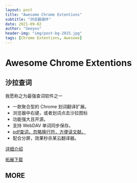 ```yaml
---
layout: post
title: "Awesome Chrome Extentions"
subtitle: "浏览器插件"
date: 2021-09-02
author: "Seeyou"
header-img: "img/post-bg-2015.jpg"
tags: [Chrome Extentions, Awesome]
---
```


# Awesome Chrome Extentions

## 沙拉查词

我愿称之为最强查词软件之一

- 一款聚合型的 Chrome 划词翻译扩展。
- 浏览器中右键，或者划词点击沙拉图标
- 功能强大且开源。
- 支持 WebDAV 单词同步保存。
- [pdf查词，忽略换行符，方便读文献。](https://github.com/crimx/ext-saladict/issues/1217)
- 配合分屏，效果秒杀某云翻译器。

[详细介绍](https://tingtalk.me/saladict/)

[拓展下载](https://chrome.google.com/webstore/detail/%E6%B2%99%E6%8B%89%E6%9F%A5%E8%AF%8D-%E8%81%9A%E5%90%88%E8%AF%8D%E5%85%B8%E5%88%92%E8%AF%8D%E7%BF%BB%E8%AF%91/cdonnmffkdaoajfknoeeecmchibpmkmg?hl=zh-CN)

## MORE

